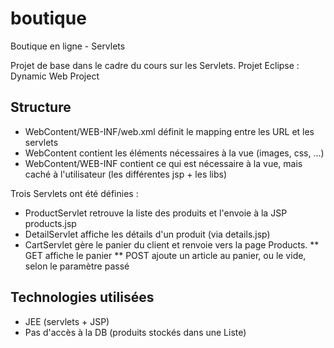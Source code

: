 # boutique
Boutique en ligne - Servlets

Projet de base dans le cadre du cours sur les Servlets. Projet Eclipse : Dynamic Web Project

## Structure

* WebContent/WEB-INF/web.xml définit le mapping entre les URL et les servlets
* WebContent contient les éléments nécessaires à la vue (images, css, ...)
* WebContent/WEB-INF contient ce qui est nécessaire à la vue, mais caché à l'utilisateur (les différentes jsp + les libs)

Trois Servlets ont été définies :
* ProductServlet retrouve la liste des produits et l'envoie à la JSP products.jsp
* DetailServlet affiche les détails d'un produit (via details.jsp)
* CartServlet gère le panier du client et renvoie vers la page Products.
** GET affiche le panier
** POST ajoute un article au panier, ou le vide, selon le paramètre passé

## Technologies utilisées

* JEE (servlets + JSP)
* Pas d'accès à la DB (produits stockés dans une Liste)
